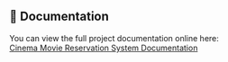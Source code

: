## 📄 Documentation

You can view the full project documentation online here:  
[Cinema Movie Reservation System Documentation](https://view.officeapps.live.com/op/view.aspx?src=https%3A%2F%2Fraw.githubusercontent.com%2FTheinThanZaw087482%2FCinema%2Frefs%2Fheads%2Fmain%2Fdocs%2FCinema%2520movie%2520reservation%2520system%2520(4).docx&wdOrigin=BROWSELINK)
